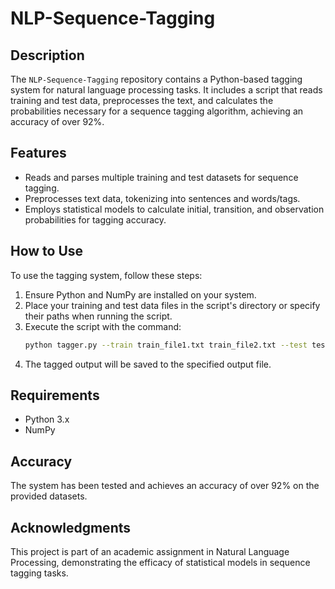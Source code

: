 # NLP-Sequence-Tagging

## Description
The `NLP-Sequence-Tagging` repository contains a Python-based tagging system for natural language processing tasks. It includes a script that reads training and test data, preprocesses the text, and calculates the probabilities necessary for a sequence tagging algorithm, achieving an accuracy of over 92%.

## Features
- Reads and parses multiple training and test datasets for sequence tagging.
- Preprocesses text data, tokenizing into sentences and words/tags.
- Employs statistical models to calculate initial, transition, and observation probabilities for tagging accuracy.

## How to Use
To use the tagging system, follow these steps:
1. Ensure Python and NumPy are installed on your system.
2. Place your training and test data files in the script's directory or specify their paths when running the script.
3. Execute the script with the command:
   ```bash
   python tagger.py --train train_file1.txt train_file2.txt --test test_file.txt --output output_file.txt
   ```
4. The tagged output will be saved to the specified output file.

## Requirements
- Python 3.x
- NumPy

## Accuracy
The system has been tested and achieves an accuracy of over 92% on the provided datasets.

## Acknowledgments
This project is part of an academic assignment in Natural Language Processing, demonstrating the efficacy of statistical models in sequence tagging tasks.
